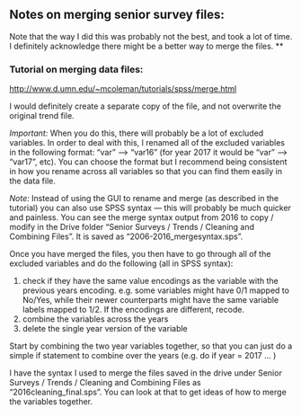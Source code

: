 ## Notes on merging senior survey files:

Note that the way I did this was probably not the best, and took a lot of time. I definitely acknowledge there might be a better way to merge the files. ** 

### Tutorial on merging data files:
http://www.d.umn.edu/~mcoleman/tutorials/spss/merge.html

I would definitely create a separate copy of the file, and not overwrite the original trend file.

*Important:* When you do this, there will probably be a lot of excluded variables. In order to deal with this, I renamed all of the excluded variables in the following format: “var” —> “var16” (for year 2017 it would be “var” —> “var17”, etc). 
You can choose the format but I recommend being consistent in how you rename across all variables so that you can find them easily in the data file. 

*Note:* Instead of using the GUI to rename and merge (as described in the tutorial) you can also use SPSS syntax — this will probably be much quicker and painless. You can see the merge syntax output from 2016 to copy / modify in the Drive folder “Senior Surveys / Trends / Cleaning and Combining Files”. It is saved as “2006-2016_mergesyntax.sps”. 

Once you have merged the files, you then have to go through all of the excluded variables and do the following (all in SPSS syntax): 
1. check if they have the same value encodings as the variable with the previous years encoding. e.g. some variables might have 0/1 mapped to No/Yes, while their newer counterparts might have the same variable labels mapped to 1/2. If the encodings are different, recode. 
2. combine the variables across the years 
3. delete the single year version of the variable

Start by combining the two year variables together, so that you can just do a simple if statement to combine over the years  (e.g. do if year = 2017 … ) 

I have the syntax I used to merge the files saved in the drive under Senior Surveys / Trends / Cleaning and Combining Files as “2016cleaning_final.sps”. You can look at that to get ideas of how to merge the variables together.  



